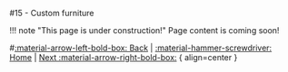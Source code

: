 #15 - Custom furniture

!!! note "This page is under construction!"
	Page content is coming soon!

#[:material-arrow-left-bold-box: Back](14_Ghost_Color.md) | [:material-hammer-screwdriver: Home](https://www.lbmwiki.net/tutorials) | [Next :material-arrow-right-bold-box:](16_GameID.md) { align=center }